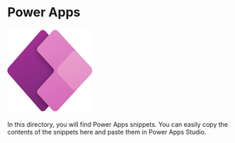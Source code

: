 # Power Apps

![](./assets/PowerApps_scalable.svg)

In this directory, you will find Power Apps snippets. You can easily copy the contents of the snippets here and paste them in Power Apps Studio.
